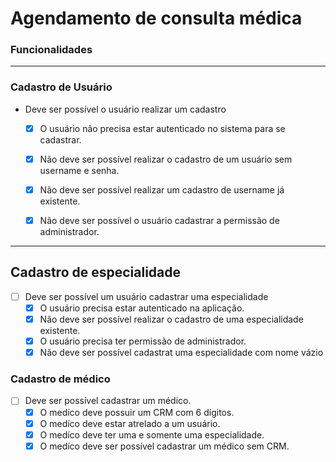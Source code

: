 <!-- 
mkdir medical_appointment
npm init -y
npm i express
npm add typescript ts-node nodemon -D
npx tsc --init
npm i --save-dev @types/express
npm run dev 
-->

# Agendamento de consulta médica

### **Funcionalidades**

--- 

### **Cadastro de Usuário**

- Deve ser possível o usuário realizar um cadastro
    - [x] O usuário não precisa estar autenticado no sistema para se cadastrar.
    - [x] Não deve ser possível realizar o cadastro de um usuário sem username e senha.
    - [x] Não deve ser possível realizar um cadastro de username já existente.
    - [x] Não deve ser possível o usuário cadastrar a permissão de administrador.
    

---

## **Cadastro de especialidade**
- [ ] Deve ser possível um usuário cadastrar uma especialidade
    - [x] O usuário precisa estar autenticado na aplicação.
    - [x] Não deve ser possível realizar o cadastro de uma especialidade existente.
    - [x] O usuário precisa ter permissão de administrador.
    - [x] Não deve ser possível cadastrat uma especialidade com nome vázio

### **Cadastro de médico**
- [ ] Deve ser possível cadastrar um médico.
  - [x] O medíco deve possuir um CRM com 6 dígitos.
  - [x] O medíco deve estar atrelado a um usuário.
  - [x] O medíco deve ter uma e somente uma especialidade.
  - [x] O medíco deve ser possível cadastrar um médico sem CRM.
